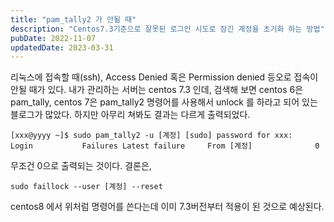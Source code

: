 ```yaml
---
title: "pam_tally2 가 안될 때"
description: "Centos7.3기준으로 잘못된 로그인 시도로 잠긴 계정을 초기화 하는 방법"
pubDate: 2022-11-07
updatedDate: 2023-03-31
---
```


리눅스에 접속할 때(ssh), Access Denied 혹은 Permission denied 등오로 접속이 안될 때가 있다. 내가 관리하는 서버는 centos 7.3 인데, 검색해 보면 centos 6은 pam_tally, centos 7은 pam_tally2 명령어를 사용해서 unlock 를 하라고 되어 있는 블로그가 많았다. 하지만 아무리 쳐봐도 결과는 다르게 출력되었다.
```
[xxx@yyyy ~]$ sudo pam_tally2 -u [계정] [sudo] password for xxx:
Login           Failures Latest failure     From [계정]              0

```

무조건 0으로 출력되는 것이다.
결론은, 
```
sudo faillock --user [계정] --reset

```

centos8 에서 위처럼 명령어를 쓴다는데 이미 7.3버전부터 적용이 된 것으로 예상된다.
